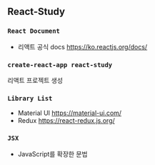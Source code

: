 

## React-Study

### `React Document`
- 리액트 공식 docs https://ko.reactjs.org/docs/

### `create-react-app react-study`
리액트 프로젝트 생성

### `Library List`
- Material UI https://material-ui.com/ 
- Redux https://react-redux.js.org/ 

### `JSX`
- JavaScript를 확장한 문법 
